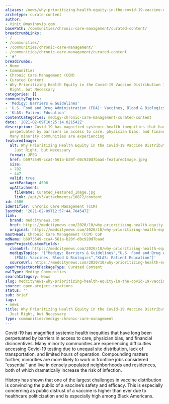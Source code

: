 ```yaml
---
aliases: /news/why-prioritizing-health-equity-in-the-covid-19-vaccine-distribution-is-not-just-right-but-necessary
archetype: curate-content
author:
- Vinit @maxinovip.com
basePath: /communities/chronic-care-management/curated-content/
breadcrumbLinks:
- /
- /communities/
- /communities/chronic-care-management/
- /communities/chronic-care-management/curated-content
- '#'
breadcrumbs:
- Home
- Communities
- Chronic Care Management (CCM)
- Curated Content
- Why Prioritizing Health Equity in the Covid-19 Vaccine Distribution Is not Just
  Right, but Necessary
categories: []
communityTopics:
- 'Medigy: Barriers & Guidelines'
- 'U.S. Food and Drug Administration (FDA): Vaccines, Blood & Biologics'
- 'KLAS: Patient Education'
contentCategories: medigy-chronic-care-management-curated-content
date: '2021-02-09T10:25:14.021542Z'
description: Covid-19 has magnified systemic health inequities that have long been
  perpetuated by barriers in access to care, physician bias, and financial disincentives.
  Many minority communities are experiencing
featuredImage:
  alt: Why Prioritizing Health Equity in the Covid-19 Vaccine Distribution Is not
    Just Right, but Necessary
  format: JPEG
  href: b6973549-cca4-561a-b20f-d0c920d7baad-featuredImage.jpeg
  size:
  - 782
  - 447
  valid: true
  workPackage: 4506
  wpAttachment:
    fileName: Curated_Featured_Image.jpg
    link: /api/v3/attachments/10872/content
id: 4506
identifier: Chronic Care Management (CCM)
lastMod: '2021-02-09T12:57:44.704547Z'
link:
  brand: medcitynews.com
  href: https://medcitynews.com/2020/10/why-prioritizing-health-equity-in-the-covid-19-vaccine-distribution-is-not-just-right-but-necessary/
  original: https://medcitynews.com/2020/10/why-prioritizing-health-equity-in-the-covid-19-vaccine-distribution-is-not-just-right-but-necessary/
mastHead: Chronic Care Management (CCM) CoP
mdName: b6973549-cca4-561a-b20f-d0c920d7baad
openProjectCustomFields:
  cleanUrl: https://medcitynews.com/2020/10/why-prioritizing-health-equity-in-the-covid-19-vaccine-distribution-is-not-just-right-but-necessary/
  medigyTopics: '["Medigy: Barriers & Guidelines","U.S. Food and Drug Administration
    (FDA): Vaccines, Blood & Biologics","KLAS: Patient Education"]'
  sourceUrl: https://medcitynews.com/2020/10/why-prioritizing-health-equity-in-the-covid-19-vaccine-distribution-is-not-just-right-but-necessary/
openProjectWorkPackageType: Curated Content
owlType: Medigy Communities
searchCategory: News
slug: medcitynews-why-prioritizing-health-equity-in-the-covid-19-vaccine-distribution-is-not-just-right-but-necessary
source: open-project-curations
status: ''
sub: brief
tags:
- news
title: Why Prioritizing Health Equity in the Covid-19 Vaccine Distribution Is not
  Just Right, but Necessary
type: communities/medigy-chronic-care-management
---
```


<p>Covid-19 has magnified systemic health inequities that have long been perpetuated by barriers in access to care, physician bias, and financial disincentives. Many minority communities are experiencing difficulties accessing Covid-19 testing due to unequal site distribution, lack of transportation, and limited hours of operation. Compounding matters further, minorities are more likely to work in frontline jobs considered “essential” and live in densely populated neighborhoods and residences, both of which dramatically increase the risk of infection.</p><p>History has shown that one of the largest challenges in vaccine distribution is convincing the public of a vaccine’s safety and efficacy. This is especially concerning as public distrust of a vaccine is higher than ever due to healthcare politicization and is especially high among Black Americans.</p>